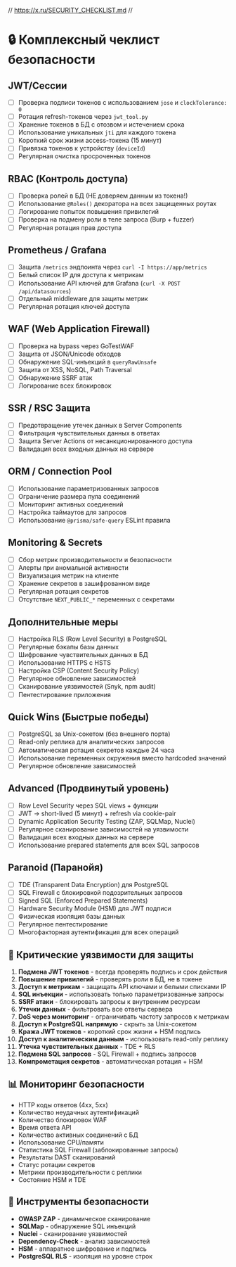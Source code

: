 // https://x.ru/SECURITY_CHECKLIST.md //
# 🔒 Комплексный чеклист безопасности

## JWT/Сессии
- [ ] Проверка подписи токенов с использованием `jose` и `clockTolerance: 0`
- [ ] Ротация refresh-токенов через `jwt_tool.py`
- [ ] Хранение токенов в БД с отозвом и истечением срока
- [ ] Использование уникальных `jti` для каждого токена
- [ ] Короткий срок жизни access-токена (15 минут)
- [ ] Привязка токенов к устройству (`deviceId`)
- [ ] Регулярная очистка просроченных токенов

## RBAC (Контроль доступа)
- [ ] Проверка ролей в БД (НЕ доверяем данным из токена!)
- [ ] Использование `@Roles()` декоратора на всех защищенных роутах
- [ ] Логирование попыток повышения привилегий
- [ ] Проверка на подмену роли в теле запроса (Burp + fuzzer)
- [ ] Регулярная ротация прав доступа

## Prometheus / Grafana
- [ ] Защита `/metrics` эндпоинта через `curl -I https://app/metrics`
- [ ] Белый список IP для доступа к метрикам
- [ ] Использование API ключей для Grafana (`curl -X POST /api/datasources`)
- [ ] Отдельный middleware для защиты метрик
- [ ] Регулярная ротация ключей доступа

## WAF (Web Application Firewall)
- [ ] Проверка на bypass через GoTestWAF
- [ ] Защита от JSON/Unicode обходов
- [ ] Обнаружение SQL-инъекций в `queryRawUnsafe`
- [ ] Защита от XSS, NoSQL, Path Traversal
- [ ] Обнаружение SSRF атак
- [ ] Логирование всех блокировок

## SSR / RSC Защита
- [ ] Предотвращение утечек данных в Server Components
- [ ] Фильтрация чувствительных данных в ответах
- [ ] Защита Server Actions от несанкционированного доступа
- [ ] Валидация всех входных данных на сервере

## ORM / Connection Pool
- [ ] Использование параметризованных запросов
- [ ] Ограничение размера пула соединений
- [ ] Мониторинг активных соединений
- [ ] Настройка таймаутов для запросов
- [ ] Использование `@prisma/safe-query` ESLint правила

## Monitoring & Secrets
- [ ] Сбор метрик производительности и безопасности
- [ ] Алерты при аномальной активности
- [ ] Визуализация метрик на клиенте
- [ ] Хранение секретов в зашифрованном виде
- [ ] Регулярная ротация секретов
- [ ] Отсутствие `NEXT_PUBLIC_*` переменных с секретами

## Дополнительные меры
- [ ] Настройка RLS (Row Level Security) в PostgreSQL
- [ ] Регулярные бэкапы базы данных
- [ ] Шифрование чувствительных данных в БД
- [ ] Использование HTTPS с HSTS
- [ ] Настройка CSP (Content Security Policy)
- [ ] Регулярное обновление зависимостей
- [ ] Сканирование уязвимостей (Snyk, npm audit)
- [ ] Пентестирование приложения

## Quick Wins (Быстрые победы)
- [ ] PostgreSQL за Unix-сокетом (без внешнего порта)
- [ ] Read-only реплика для аналитических запросов
- [ ] Автоматическая ротация секретов каждые 24 часа
- [ ] Использование переменных окружения вместо hardcoded значений
- [ ] Регулярное обновление зависимостей

## Advanced (Продвинутый уровень)
- [ ] Row Level Security через SQL views + функции
- [ ] JWT → short-lived (5 минут) + refresh via cookie-pair
- [ ] Dynamic Application Security Testing (ZAP, SQLMap, Nuclei)
- [ ] Регулярное сканирование зависимостей на уязвимости
- [ ] Валидация всех входных данных на сервере
- [ ] Использование prepared statements для всех SQL запросов

## Paranoid (Паранойя)
- [ ] TDE (Transparent Data Encryption) для PostgreSQL
- [ ] SQL Firewall с блокировкой подозрительных запросов
- [ ] Signed SQL (Enforced Prepared Statements)
- [ ] Hardware Security Module (HSM) для JWT подписи
- [ ] Физическая изоляция базы данных
- [ ] Регулярное пентестирование
- [ ] Многофакторная аутентификация для всех операций

## 🚨 Критические уязвимости для защиты
1. **Подмена JWT токенов** - всегда проверять подпись и срок действия
2. **Повышение привилегий** - проверять роли в БД, не в токене
3. **Доступ к метрикам** - защищать API ключами и белыми списками IP
4. **SQL инъекции** - использовать только параметризованные запросы
5. **SSRF атаки** - блокировать запросы к внутренним ресурсам
6. **Утечки данных** - фильтровать все ответы сервера
7. **DoS через мониторинг** - ограничивать частоту запросов к метрикам
8. **Доступ к PostgreSQL напрямую** - скрыть за Unix-сокетом
9. **Кража JWT токенов** - короткий срок жизни + HSM подпись
10. **Доступ к аналитическим данным** - использовать read-only реплику
11. **Утечка чувствительных данных** - TDE + RLS
12. **Подмена SQL запросов** - SQL Firewall + подпись запросов
13. **Компрометация секретов** - автоматическая ротация + HSM

## 📊 Мониторинг безопасности
- HTTP коды ответов (4xx, 5xx)
- Количество неудачных аутентификаций
- Количество блокировок WAF
- Время ответа API
- Количество активных соединений с БД
- Использование CPU/памяти
- Статистика SQL Firewall (заблокированные запросы)
- Результаты DAST сканирований
- Статус ротации секретов
- Метрики производительности с реплики
- Состояние HSM и TDE

## 🔧 Инструменты безопасности
- **OWASP ZAP** - динамическое сканирование
- **SQLMap** - обнаружение SQL инъекций
- **Nuclei** - сканирование уязвимостей
- **Dependency-Check** - анализ зависимостей
- **HSM** - аппаратное шифрование и подпись
- **PostgreSQL RLS** - изоляция на уровне строк